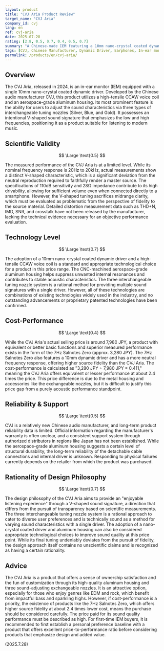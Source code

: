 ```yaml
---
layout: product
title: "CVJ Aria Product Review"
target_name: "CVJ Aria"
company_id: cvj
lang: en
ref: cvj-aria
date: 2025-07-28
rating: [2.8, 0.5, 0.7, 0.4, 0.5, 0.7]
summary: "A Chinese-made IEM featuring a 10mm nano-crystal coated dynamic driver. Characterized by its V-shaped sound signature and three interchangeable tuning nozzles."
tags: [CVJ, Chinese Manufacturer, Dynamic Driver, Earphones, In-ear monitors]
permalink: /products/en/cvj-aria/
---
```

## Overview

The CVJ Aria, released in 2024, is an in-ear monitor (IEM) equipped with a single 10mm nano-crystal coated dynamic driver. Developed by the Chinese audio manufacturer CVJ, this product utilizes a high-tensile CCAW voice coil and an aerospace-grade aluminum housing. Its most prominent feature is the ability for users to adjust the sound characteristics via three types of interchangeable tuning nozzles (Silver, Blue, and Gold). It possesses an intentional V-shaped sound signature that emphasizes the low and high frequencies, positioning it as a product suitable for listening to modern music.

## Scientific Validity

$$ \Large \text{0.5} $$

The measured performance of the CVJ Aria is at a limited level. While its nominal frequency response is 20Hz to 20kHz, actual measurements show a distinct V-shaped characteristic, which is a significant deviation from the neutral reproduction required to faithfully render a master source. The specifications of 110dB sensitivity and 28Ω impedance contribute to its high drivability, allowing for sufficient volume even when connected directly to a smartphone. However, the V-shaped tuning sacrifices midrange clarity, which must be evaluated as problematic from the perspective of fidelity to the source material. Detailed distortion measurement data such as THD+N, IMD, SNR, and crosstalk have not been released by the manufacturer, lacking the technical evidence necessary for an objective performance evaluation.

## Technology Level

$$ \Large \text{0.7} $$

The adoption of a 10mm nano-crystal coated dynamic driver and a high-tensile CCAW voice coil is a standard and appropriate technological choice for a product in this price range. The CNC-machined aerospace-grade aluminum housing helps suppress unwanted internal resonances and contributes to stable acoustic characteristics. The three interchangeable tuning nozzle system is a rational method for providing multiple sound signatures with a single driver. However, all of these technologies are combinations of existing technologies widely used in the industry, and no outstanding advancements or proprietary patented technologies have been confirmed.

## Cost-Performance

$$ \Large \text{0.4} $$

While the CVJ Aria's actual selling price is around 7,980 JPY, a product with equivalent or better basic functions and superior measured performance exists in the form of the 7Hz Salnotes Zero (approx. 3,280 JPY). The 7Hz Salnotes Zero also features a 10mm dynamic driver and has a more neutral frequency response, offering higher source fidelity than the CVJ Aria. The cost-performance is calculated as "3,280 JPY ÷ 7,980 JPY = 0.411," meaning the CVJ Aria offers equivalent or lesser performance at about 2.4 times the price. This price difference is due to the metal housing and accessories like the exchangeable nozzles, but it is difficult to justify this price gap from a purely acoustic performance standpoint.

## Reliability & Support

$$ \Large \text{0.5} $$

CVJ is a relatively new Chinese audio manufacturer, and long-term product reliability data is limited. Official information regarding the manufacturer's warranty is often unclear, and a consistent support system through authorized distributors in regions like Japan has not been established. While the aerospace-grade aluminum housing suggests a certain level of structural durability, the long-term reliability of the detachable cable connections and internal driver is unknown. Responding to physical failures currently depends on the retailer from which the product was purchased.

## Rationality of Design Philosophy

$$ \Large \text{0.7} $$

The design philosophy of the CVJ Aria aims to provide an "enjoyable listening experience" through a V-shaped sound signature, a direction that differs from the pursuit of transparency based on scientific measurements. The three interchangeable tuning nozzle system is a rational approach to cater to diverse user preferences and is technically sound as a method for varying sound characteristics with a single driver. The adoption of a nano-crystal coated driver and aluminum housing can also be considered appropriate technological choices to improve sound quality at this price point. While its final tuning undeniably deviates from the pursuit of fidelity, the design approach itself contains no unscientific claims and is recognized as having a certain rationality.

## Advice

The CVJ Aria is a product that offers a sense of ownership satisfaction and the fun of customization through its high-quality aluminum housing and three sound-adjusting exchangeable nozzles. It is an attractive option, especially for those who enjoy genres like EDM and rock, which benefit from impactful bass and sparkling highs. However, if cost-performance is a priority, the existence of products like the 7Hz Salnotes Zero, which offers higher source fidelity at about 2.4 times lower cost, means the purchase should be considered carefully. The price paid for its sound quality performance must be described as high. For first-time IEM buyers, it is recommended to first establish a personal preference baseline with a product that offers excellent price-to-performance ratio before considering products that emphasize design and added value.

(2025.7.28)
